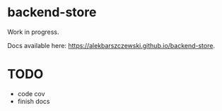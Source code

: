 # backend-store

Work in progress.

Docs available here: https://alekbarszczewski.github.io/backend-store.

# TODO

* code cov
* finish docs
